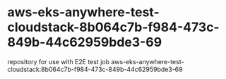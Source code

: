 # aws-eks-anywhere-test-cloudstack-8b064c7b-f984-473c-849b-44c62959bde3-69
repository for use with E2E test job aws-eks-anywhere-test-cloudstack:8b064c7b-f984-473c-849b-44c62959bde3-69
